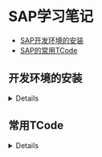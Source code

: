 # SAP学习笔记

- [SAP开发环境的安装](#开发环境的安装)
- [SAP的常用TCode](#常用tcode)




## 开发环境的安装
<details>
  今天开始记录SAP的学习情况，把学到的新知识开始在git上进行整理和分享。<br>
  学习一门计算机语言，第一部通常是从安装环境开始。比如java的jdk和eclipse。<br>
  SAP也是一样，需要先安装下面的东东。<br>
  
  ### SAP GUI 770 安装说明。<br>
  ![image](https://github.com/yeren1140/sap/assets/167772975/dbd90ad0-1616-47e1-adf9-7bba31cc4190)
  
  一顿下一步就可以安装好了。<br>
  ### 第二步是链接服务器。<br>
  ![image](https://github.com/yeren1140/sap/assets/167772975/af6a2360-7b20-4360-b926-cb87d6f87ca0)
  ![image](https://github.com/yeren1140/sap/assets/167772975/0ca065ae-c04f-453a-a402-598797d42862)
  
  ### 第三步就是要登录服务器了，这信地方就需要花钱买liesence了。<br>
  如果没有的小伙伴需要找一个账号了。<br>
  ![image](https://github.com/yeren1140/sap/assets/167772975/3ebdc93f-9c5f-4c43-8afa-780c5c3b8e69)
  
  ### 登录成功后，就是这个样子了。<br>
  ![image](https://github.com/yeren1140/sap/assets/167772975/808d99ff-1471-4b44-a764-f1e3c8a59f87)
</details>

## 常用TCode
<details>
  
    SPRO：定制执行项目
    SE11：ABAP字典
    ME21N：创建采购订单
    ME22N：变更采购订单
    ME23N：查看采购订单
    MM03：显示物料
    ME51N：创建采购申请
    ME53N：显示采购申请
    MIGO：收货
    MIRO：接收发票
    BP:供应商
    VA03：销售订单
    VL03N：出荷伝票
    VF01：請求伝票登録
    VF03：照会請求伝票
    FB03：伝票照会
</details>
